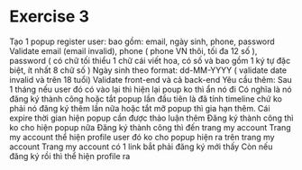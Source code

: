 # Exercise 3

Tạo 1 popup register user: bao gồm: email, ngày sinh, phone, password
Validate email (email invalid), phone ( phone VN thôi, tối đa 12 số ), password ( có chữ tối thiểu 1 chữ cái viết hoa, có số và bao gồm 1 ký tự đặc biệt, ít nhất 8 chữ số )
Ngày sinh theo format: dd-MM-YYYY ( validate date invalid  và trên 18 tuổi)
Validate front-end và cả back-end
Yêu cầu thêm: 
Sau 1 tháng nếu user đó có vào lại thì hiện lại poup ko thì ẩn nó đi
Có nghĩa là nó đăng ký thành công hoặc tắt popup lần đầu tiên là đã tính timeline
chứ ko phải nó đăng ký thêm lần nữa hoặc tắt mỡ popup thì gia hạn thêm.
Cái expire thời gian hiện popup cần được thảo luận thêm
Đăng ký thành công thì ko cho hiện popup nữa
Đăng ký thành công thì đến trang my account
Trang my account thể hiện profile user đó
ko cho popup hiện ra trên trang my account
Trang my account có 1 link bắt phải đăng ký mới thấy 
Còn nếu đăng ký rồi thì thể hiện profile ra
   